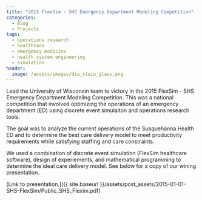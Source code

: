 ```yaml
---
title: "2015 FlexSim - SHS Emergency Department Modeling Competition"
categories:
  - Blog
  - Projects
tags:
  - operations research
  - healthcare
  - emergency medicine
  - health system engineering
  - simulation
header:
  image: /assets/images/dia_stain_glass.png
---
```



Lead the University of Wisconsin team to victory in the 2015 FlexSim - SHS Emergency Department Modeling Competition. This was a national competition that involved optimizing the operations of an emergency department (ED) using discrete event simulaiton and operations research tools.

The goal was to analyze the current operations of the Susquehanna Health ED and to determine the best care delivery model to meet productivity requirements while satisfying staffing and care constraints.

We used a combination of discrete event simulation (FlexSim healthcare software), design of experiements, and mathematical programming to determine the ideal care delivery model. See below for a copy of our wining presentation.


<object data="{{ site.baseurl }}/assets/post_assets/2015-01-01-SHS-FlexSim/Public_SHS_Flexim.pdf" width="500" height="375" type="application/pdf"></object>

[Link to presentation.]({{ site.baseurl }}/assets/post_assets/2015-01-01-SHS-FlexSim/Public_SHS_Flexim.pdf)
